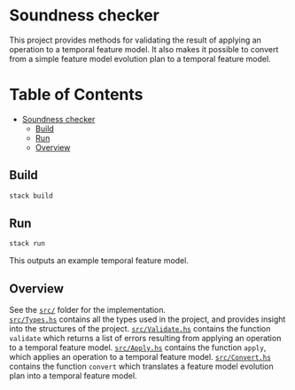 # Soundness checker

This project provides methods for validating the result of applying an operation to a temporal feature model. It also makes it possible to convert from a simple feature model evolution plan to a temporal feature model.

Table of Contents
=================

   * [Soundness checker](#soundness-checker)
      * [Build](#build)
      * [Run](#run)
      * [Overview](#overview)

## Build
```sh
stack build
```

## Run
```sh
stack run
```
This outputs an example temporal feature model.

## Overview
See the [`src/`](https://github.com/idamotz/Master/tree/master/soundness-checker/src) folder for the implementation.  
[`src/Types.hs`](https://github.com/idamotz/Master/blob/master/soundness-checker/src/Types.hs) contains all the types used in the project, and provides insight into the structures of the project. [`src/Validate.hs`](https://github.com/idamotz/Master/blob/master/soundness-checker/src/Validate.hs) contains the function `validate` which returns a list of errors resulting from applying an operation to a temporal feature model. [`src/Apply.hs`](https://github.com/idamotz/Master/blob/master/soundness-checker/src/Apply.hs) contains the function `apply`, which applies an operation to a temporal feature model. [`src/Convert.hs`](https://github.com/idamotz/Master/blob/master/soundness-checker/src/Convert.hs) contains the function `convert` which translates a feature model evolution plan into a temporal feature model.
